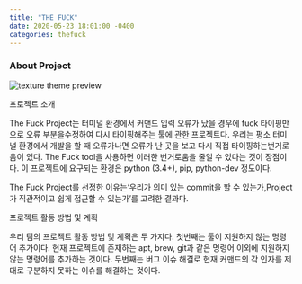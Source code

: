 ```yaml
---
title: "THE FUCK"
date: 2020-05-23 18:01:00 -0400
categories: thefuck
---
```


### About Project

![texture theme preview](https://raw.githubusercontent.com/nvbn/thefuck/master/example.gif)


프로젝트 소개

The Fuck Project는 터미널 환경에서 커맨드 입력 오류가 났을 경우에 fuck 타이핑만으로 오류 부분을수정하여 다시 타이핑해주는 툴에 관한 프로젝트다.
우리는 평소 터미널 환경에서 개발을 할 때 오류가나면 오류가 난 곳을 보고 다시 직접 타이핑하는번거로움이 있다.
The Fuck tool을 사용하면 이러한 번거로움을 줄일 수 있다는 것이 장점이다.
이 프로젝트에 요구되는 환경은 python (3.4+), pip, python-dev 정도이다.

The Fuck Project를 선정한 이유는‘우리가 의미 있는 commit을 할 수 있는가,Project가 직관적이고 쉽게 접근할 수 있는가’를 고려한 결과다.


프로젝트 활동 방법 및 계획 

우리 팀의 프로젝트 활동 방법 및 계획은 두 가지다.
첫번째는 툴이 지원하지 않는 명령어 추가이다.
현재 프로젝트에 존재하는 apt, brew, git과 같은 명령어 이외에 지원하지 않는 명령어를 추가하는 것이다.
두번째는 버그 이슈 해결로 현재 커맨드의 각 인자를 제대로 구분하지 못하는 이슈를 해결하는 것이다.

